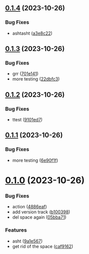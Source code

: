 ## [0.1.4](https://github.com/technovangelist/ollamamodelupdater/compare/v0.1.3...v0.1.4) (2023-10-26)


### Bug Fixes

* ashtasht ([a3e8c22](https://github.com/technovangelist/ollamamodelupdater/commit/a3e8c22805ef42139564fbc463b9ae8e72b24208))



## [0.1.3](https://github.com/technovangelist/ollamamodelupdater/compare/v0.1.2...v0.1.3) (2023-10-26)


### Bug Fixes

* grr ([701e141](https://github.com/technovangelist/ollamamodelupdater/commit/701e14105b4adad3ec00f70b08baa3e5edfb2a3d))
* more testing ([22dbfc3](https://github.com/technovangelist/ollamamodelupdater/commit/22dbfc329419c4db85544728d53d6c14278eda60))



## [0.1.2](https://github.com/technovangelist/ollamamodelupdater/compare/v0.1.1...v0.1.2) (2023-10-26)


### Bug Fixes

* ttest ([9101ed7](https://github.com/technovangelist/ollamamodelupdater/commit/9101ed7b58c8c45b470704ffdeb3198a75baace1))



## [0.1.1](https://github.com/technovangelist/ollamamodelupdater/compare/v0.1.0...v0.1.1) (2023-10-26)


### Bug Fixes

* more testing ([6e90f1f](https://github.com/technovangelist/ollamamodelupdater/commit/6e90f1f882f1f57312259bdbb3890b2bce660b98))



# [0.1.0](https://github.com/technovangelist/ollamamodelupdater/compare/caf9162ffd92f77a3f6cb83e115d84cfea4190d8...v0.1.0) (2023-10-26)


### Bug Fixes

* action ([4886eaf](https://github.com/technovangelist/ollamamodelupdater/commit/4886eafc3b85d6860b1c4d911b693df6d2b43d31))
* add version track ([b100398](https://github.com/technovangelist/ollamamodelupdater/commit/b100398eb4d4322483ef251b5c062d261e5d854d))
* del space again ([05bba71](https://github.com/technovangelist/ollamamodelupdater/commit/05bba71dde9b83eeb857e05aa61582442d13cc68))


### Features

* asht ([9a1e567](https://github.com/technovangelist/ollamamodelupdater/commit/9a1e567af47c4787ef0ece584c7069a72ce5dc0b))
* get rid of the space ([caf9162](https://github.com/technovangelist/ollamamodelupdater/commit/caf9162ffd92f77a3f6cb83e115d84cfea4190d8))



